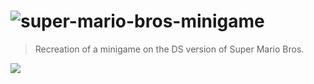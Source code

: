 # ![super-mario-bros-minigame](https://uicdn.toast.com/toastui/img/tui-editor-bi.png)

> Recreation of a minigame on the DS version of Super Mario Bros.

<img src="https://github.com/nimpod/super-mario-bros-minigame/tree/master/res/gameplay.gif" />

